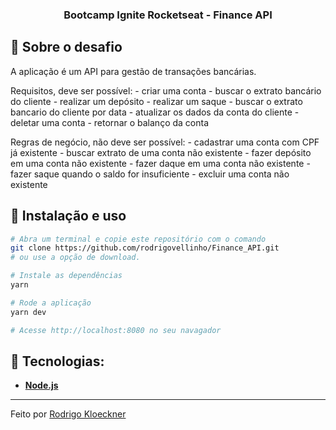 <h3 align="center">
Bootcamp Ignite Rocketseat - Finance API
</h3>

## :rocket: Sobre o desafio

A aplicação é um API para gestão de transações bancárias.

Requisitos, deve ser possível:
      - criar uma conta
      - buscar o extrato bancário do cliente
      - realizar um depósito
      - realizar um saque
      - buscar o extrato bancario do cliente por data
      - atualizar os dados da conta do cliente
      - deletar uma conta
      - retornar o balanço da conta

Regras de negócio, não deve ser possível:
      - cadastrar uma conta com CPF já existente
      - buscar extrato de uma conta não existente
      - fazer depósito em uma conta não existente
      - fazer daque em uma conta não existente
      - fazer saque quando o saldo for insuficiente
      - excluir uma conta não existente

## :wrench: Instalação e uso

```bash
# Abra um terminal e copie este repositório com o comando
git clone https://github.com/rodrigovellinho/Finance_API.git
# ou use a opção de download.

# Instale as dependências
yarn

# Rode a aplicação
yarn dev

# Acesse http://localhost:8080 no seu navagador
```

## 🔨 Tecnologias:

- **[Node.js](https://nodejs.org/en/)**
---

Feito por [Rodrigo Kloeckner](https://github.com/rodrigovellinho)

